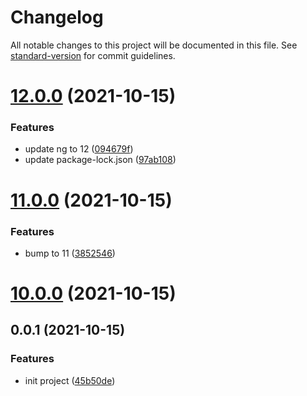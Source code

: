 # Changelog

All notable changes to this project will be documented in this file. See [standard-version](https://github.com/conventional-changelog/standard-version) for commit guidelines.

# [12.0.0](https://github.com/docgeni/angular/compare/v11.0.0...v12.0.0) (2021-10-15)


### Features

* update ng to 12 ([094679f](https://github.com/docgeni/angular/commit/094679f2fbb1882562e642d423514f066ba5d855))
* update package-lock.json ([97ab108](https://github.com/docgeni/angular/commit/97ab1089f347e8ade3d35d17afea605d6f365469))



# [11.0.0](https://github.com/docgeni/angular/compare/v10.0.0...v11.0.0) (2021-10-15)


### Features

* bump to 11 ([3852546](https://github.com/docgeni/angular/commit/3852546061af5bdd64b20ef51779ebbc505c0101))



# [10.0.0](https://github.com/docgeni/angular/compare/v0.0.1...v10.0.0) (2021-10-15)



## 0.0.1 (2021-10-15)


### Features

* init project ([45b50de](https://github.com/docgeni/angular/commit/45b50de04842e4fd8b7bb172c3b17ebe43e58b8b))

